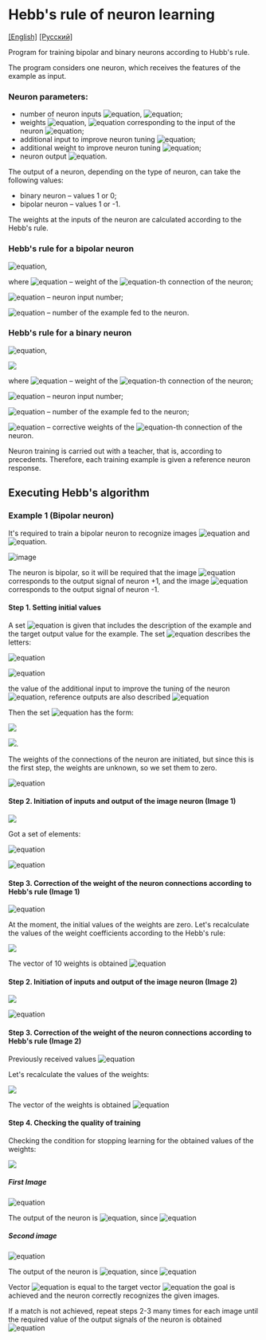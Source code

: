 # Hebb's rule of neuron learning
[[English]](README.md) [[Русский]](README.ru.md)

Program for training bipolar and binary neurons according to Hubb's rule.

The program considers one neuron, which receives the features of the example as input.

### Neuron parameters:
- number of neuron inputs ![equation](https://latex.codecogs.com/svg.image?x_{i}), ![equation](https://latex.codecogs.com/svg.image?i=1,...,n);
- weights ![equation](https://latex.codecogs.com/svg.image?w_{i}), ![equation](https://latex.codecogs.com/svg.image?i=1,...,n) corresponding to the input of the neuron ![equation](https://latex.codecogs.com/svg.image?x_{i});
- additional input to improve neuron tuning ![equation](https://latex.codecogs.com/svg.image?x_{0});
- additional weight to improve neuron tuning ![equation](https://latex.codecogs.com/svg.image?w_{0});
- neuron output ![equation](https://latex.codecogs.com/svg.image?y).

The output of a neuron, depending on the type of neuron, can take the following values:
- binary neuron – values 1 or 0;
- bipolar neuron – values 1 or -1.

The weights at the inputs of the neuron are calculated according to the Hebb's rule.

### Hebb's rule for a bipolar neuron

![equation](https://latex.codecogs.com/svg.image?w_{i}=w_{i}&plus;x_{i}^{k}y,i=0,...n),

where ![equation](https://latex.codecogs.com/svg.image?w_{i}) – weight of the ![equation](https://latex.codecogs.com/svg.image?i)-th connection of the neuron;

![equation](https://latex.codecogs.com/svg.image?i) – neuron input number;

![equation](https://latex.codecogs.com/svg.image?k) – number of the example fed to the neuron.

### Hebb's rule for a binary neuron

![equation](https://latex.codecogs.com/svg.image?w_{i}=w_{i}&plus;\partial_{i},i=0,...,n),

<img src="https://latex.codecogs.com/svg.image?\partial_{i}=\begin{Bmatrix}1,if\;x_{i}^{k}y=1&space;\\0,if\;x_{i}^{k}=0&space;\\-1,if\;(x_{i}^{k}\neq0)\&(y=0)\end{Bmatrix}" />

where ![equation](https://latex.codecogs.com/svg.image?w_{i}) – weight of the ![equation](https://latex.codecogs.com/svg.image?i)-th connection of the neuron;

![equation](https://latex.codecogs.com/svg.image?i) – neuron input number;

![equation](https://latex.codecogs.com/svg.image?k) – number of the example fed to the neuron;

![equation](https://latex.codecogs.com/svg.image?\partial_{i}) – corrective weights of the ![equation](https://latex.codecogs.com/svg.image?i)-th connection of the neuron.

Neuron training is carried out with a teacher, that is, according to precedents. Therefore, each training example is given a reference neuron response.

## Executing Hebb's algorithm
### Example 1 (Bipolar neuron)
It's required to train a bipolar neuron to recognize images ![equation](https://latex.codecogs.com/svg.image?X^{1}) and ![equation](https://latex.codecogs.com/svg.image?X^{2}).

![image](https://i.imgur.com/HDagVL5.png)

The neuron is bipolar, so it will be required that the image ![equation](https://latex.codecogs.com/svg.image?X^{1}) corresponds to the output signal of neuron +1, and the image ![equation](https://latex.codecogs.com/svg.image?X^{2}) corresponds to the output signal of neuron -1.

#### Step 1. Setting initial values
A set ![equation](https://latex.codecogs.com/svg.image?M) is given that includes the description of the example and the target output value for the example.
The set ![equation](https://latex.codecogs.com/svg.image?M) describes the letters:

![equation](https://latex.codecogs.com/svg.image?X^{1}=(1,-1,1,1,1,1,-1,-1,1),)

![equation](https://latex.codecogs.com/svg.image?X^{2}=(1,1,1,1,-1,1,1,-1,1),)

the value of the additional input to improve the tuning of the neuron ![equation](https://latex.codecogs.com/svg.image?x_{0}=1), 
reference outputs are also described ![equation](https://latex.codecogs.com/svg.image?Y^{1}=1,Y^{2}=-1.)

Then the set ![equation](https://latex.codecogs.com/svg.image?M) has the form:

<img src="https://latex.codecogs.com/svg.image?M=\left\{(x_{0},X^{1},Y^{1});(x_{0},X^{2},Y^{2})\right\};" />

<img src="https://latex.codecogs.com/svg.image?M=\begin{Bmatrix}1,X^{1}=(1,-1,1,1,1,1,-1,-1,1),Y^{1}=1;\\1,X^{2}=(1,1,1,1,-1,1,1,-1,1),Y^{2}=-1;\end{Bmatrix}" />.

The weights of the connections of the neuron are initiated, but since this is the first step, the weights are unknown, so we set them to zero.

![equation](https://latex.codecogs.com/svg.image?w_{i}=0,i=0,...,9.)

#### Step 2. Initiation of inputs and output of the image neuron (Image 1)
<img src="https://latex.codecogs.com/svg.image?\begin{matrix}X^{1}=(x_{1}^{1},...,x_{9}^{1})=(1,-1,1,1,1,1,-1,-1,1)\\x_{0}=1,x_{i}=x_{i}^{1},i=1,...,9\end{matrix}." />

Got a set of elements:

![equation](https://latex.codecogs.com/svg.image?x_{0}=1,x_{1}=1,x_{2}=-1,x_{3}=x_{4}=x_{5}=x_{6}=1,x_{7}=x_{8}=-1,x_{9}=1.)


![equation](https://latex.codecogs.com/svg.image?y=Y^{1}=1.)

#### Step 3. Correction of the weight of the neuron connections according to Hebb's rule (Image 1)
![equation](https://latex.codecogs.com/svg.image?w_{i}=w_{i}&plus;x_{i}y,i=0,...,9.)

At the moment, the initial values of the weights are zero. Let's recalculate the values of the weight coefficients according to the Hebb's rule:

<img src="https://latex.codecogs.com/svg.image?\begin{matrix}w_{0}=w_{0}&plus;x_{0}y=0&plus;1*1=1;\\w_{1}=w_{1}&plus;x_{1}^{1}y=0&plus;1*1=1;\\w_{2}=w_{2}&plus;x_{2}^{1}y=0&plus;(-1)*1=-1;\\...\\w_{9}=w_{9}&plus;x_{9}^{1}y=0&plus;1*1=1.\end{matrix}" />

The vector of 10 weights is obtained ![equation](https://latex.codecogs.com/svg.image?w=(1,1,-1,1,1,1,1,-1,-1,1).)


#### Step 2. Initiation of inputs and output of the image neuron (Image 2)
<img src="https://latex.codecogs.com/svg.image?\begin{matrix}X^{2}=(x_{1}^{2},...,x_{9}^{2})=(1,1,1,1,-1,1,1,-1,1)\\x_{0}=1,x_{i}=x_{i}^{2},i=1,...,9\end{matrix}." />

![equation](https://latex.codecogs.com/svg.image?y=Y^{2}=-1.)

#### Step 3. Correction of the weight of the neuron connections according to Hebb's rule (Image 2)
Previously received values ![equation](https://latex.codecogs.com/svg.image?w=(1,1,-1,1,1,1,1,-1,-1,1).)

Let's recalculate the values of the weights:

<img src="https://latex.codecogs.com/svg.image?\begin{matrix}w_{0}=w_{0}&plus;x_{0}y=1&plus;1*(-1)=0\\w_{1}=w_{1}&plus;x_{1}^{2}y=1&plus;1*(-1)=0\\w_{2}=w_{2}&plus;x_{2}^{2}y=-1&plus;1*(-1)=-2\\...\\w_{9}=w_{9}&plus;x_{9}^{2}y=1&plus;1*(-1)=0.\end{matrix}" />

The vector of the weights is obtained ![equation](https://latex.codecogs.com/svg.image?w=(0,0,-2,0,0,2,0,-2,0,0).)

#### Step 4. Checking the quality of training
Checking the condition for stopping learning for the obtained values of the weights:

<img src="https://latex.codecogs.com/svg.image?\begin{matrix}y^{k}=\left\{\begin{matrix}1,if\:S^{k}>0,\\-1,if\:S^{k}\end{matrix}\right.\\S^{k}=\sum_{i=1}^{n}x_{i}^{k}w_{i}&plus;w_{0}\end{matrix}" />

##### First Image
![equation](https://latex.codecogs.com/svg.image?S^{1}=\sum_{i=1}^{9}x_{i}^{1}w_{i}&plus;w_{0}=1*0&plus;(-1)*(-2)&plus;1*0&plus;1*0&plus;1*2&plus;1*0&plus;(-1)*(-2)&plus;(-1)*0&plus;1*0&plus;0=6,)

The output of the neuron is ![equation](https://latex.codecogs.com/svg.image?y^{1}=1), since ![equation](https://latex.codecogs.com/svg.image?S^{1}>0.)

##### Second image
![equation](https://latex.codecogs.com/svg.image?S^{2}=\sum_{i=1}^{9}x_{i}^{2}w_{i}&plus;w_{0}=1*0&plus;1*(-2)&plus;1*0&plus;1*0&plus;(-1)*2&plus;1*0&plus;1*(-2)&plus;(-1)*0&plus;1*0&plus;0=-6,)

The output of the neuron is ![equation](https://latex.codecogs.com/svg.image?y^{2}=-1), since ![equation](https://latex.codecogs.com/svg.image?S^{2}<0.)

Vector ![equation](https://latex.codecogs.com/svg.image?(y^{1},y^{2})=(1,-1)) is equal to the target vector ![equation](https://latex.codecogs.com/svg.image?(Y^{1},Y^{2}),) the goal is achieved and the neuron correctly recognizes the given images.

If a match is not achieved, repeat steps 2-3 many times for each image until the required value of the output signals of the neuron is obtained ![equation](https://latex.codecogs.com/svg.image?(y^{1},y^{2})=(Y^{1},Y^{2}).)
